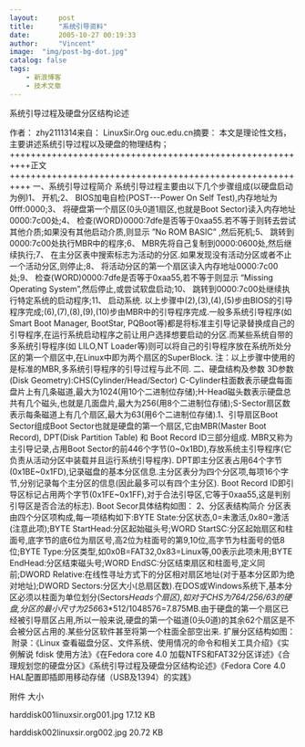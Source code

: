```yaml
---
layout:     post
title:      "系统引导资料"
date:       2005-10-27 00:19:33
author:     "Vincent"
image:  "img/post-bg-dot.jpg"
catalog: false
tags:
    - 新浪博客
    - 技术文章
---
```




系统引导过程及硬盘分区结构论述


作者： zhy2111314来自： LinuxSir.Org ouc.edu.cn摘要： 本文是理论性文档，主要讲述系统引导过程以及硬盘的物理结构；
++++++++++++++++++++++++++++++++++++++++++++++++++++++++++正文++++++++++++++++++++++++++++++++++++++++++++++++++++++++++
一、系统引导过程简介
系统引导过程主要由以下几个步骤组成(以硬盘启动为例)1、 开机;2、 BIOS加电自检(POST---Power On Self Test),内存地址为0fff:0000;3、 将硬盘第一个扇区(0头0道1扇区,也就是Boot Sector)读入内存地址0000:7c00处;4、 检查(WORD)0000:7dfe是否等于0xaa55.若不等于则转去尝试其他介质;如果没有其他启动介质,则显示 ”No ROM BASIC” ,然后死机;5、 跳转到0000:7c00处执行MBR中的程序;6、 MBR先将自己复制到0000:0600处,然后继续执行;7、 在主分区表中搜索标志为活动的分区.如果发现没有活动分区或者不止一个活动分区,则停止;8、 将活动分区的第一个扇区读入内存地址0000:7c00处;9、 检查(WORD)0000:7dfe是否等于0xaa55,若不等于则显示 “Missing Operating System”,然后停止,或尝试软盘启动;10、 跳转到0000:7c00处继续执行特定系统的启动程序;11、 启动系统.
以上步骤中(2),(3),(4),(5)步由BIOS的引导程序完成;(6),(7),(8),(9),(10)步由MBR中的引导程序完成.一般多系统引导程序(如Smart Boot Manager, BootStar, PQBoot等)都是将标准主引导记录替换成自己的引导程序,在运行系统启动程序之前让用户选择想要启动的分区.而某些系统自带的多系统引导程序(如 LILO,NT Loader等)则可以将自己的引导程序放在系统所处分区的第一个扇区中,在Linux中即为两个扇区的SuperBlock.
注：以上步骤中使用的是标准的MBR,多系统引导程序的引导过程与此不同.
二、硬盘结构及参数
3D参数(Disk Geometry):CHS(Cylinder/Head/Sector) C-Cylinder柱面数表示硬盘每面盘片上有几条磁道,最大为1024(用10个二进制位存储);H-Head磁头数表示硬盘总共有几个磁头,也就是几面盘片,最大为256(用8个二进制位存储);S-Sector扇区数表示每条磁道上有几个扇区,最大为63(用6个二进制位存储).1、引导扇区Boot Sector组成Boot Sector也就是硬盘的第一个扇区,它由MBR(Master Boot Record), DPT(Disk Partition Table) 和 Boot Record ID三部分组成. MBR又称为主引导记录,占用Boot Sector的前446个字节(0~0x1BD),存放系统主引导程序(它负责从活动分区中装载并且运行系统引导程序). DPT即主分区表占用64个字节(0x1BE~0x1FD),记录磁盘的基本分区信息.主分区表分为四个分区项,每项16个字节,分别记录每个主分区的信息(因此最多可以有四个主分区). Boot Record ID即引导区标记占用两个字节(0x1FE~0x1FF),对于合法引导区,它等于0xaa55,这是判别引导区是否合法的标志). 
Boot Secor具体结构如图：
<img>2、分区表结构简介
分区表由四个分区项构成,每一项结构如下:BYTE State:分区状态,0=未激活,0x80=激活(注意此项);BYTE StartHead:分区起始磁头号;WORD StartSC:分区起始扇区和柱面号,底字节的底6位为扇区号,高2位为柱面号的第9,10位,高字节为柱面号的低8位;BYTE Type:分区类型,如0x0B=FAT32,0x83=Linux等,00表示此项未用;BYTE EndHead:分区结束磁头号;WORD EndSC:分区结束扇区和柱面号,定义同前;DWORD Relative:在线性寻址方式下的分区相对扇区地址(对于基本分区即为绝对地址);DWORD Sectors:分区大小(总扇区数).在DOS或Windows系统下,基本分区必须以柱面为单位划分(Sectors*Heads个扇区),如对于CHS为764/256/63的硬盘,分区的最小尺寸为256*63*512/1048576=7.875MB.由于硬盘的第一个扇区已经被引导扇区占用,所以一般来说,硬盘的第一个磁道(0头0道)的其余62个扇区是不会被分区占用的.某些分区软件甚至将第一个柱面全部空出来.
扩展分区结构如图： 
<img>
附录：《Linux 查看磁盘分区、文件系统、使用情况的命令和相关工具介绍》《实例解说 fdisk 使用方法》《在Fedora core 4.0 加载NTFS和FAT32分区详述》《合理规划您的硬盘分区》《系统引导过程及硬盘分区结构论述》《Fedora Core 4.0 HAL配置即插即用移动存储（USB及1394）的实践》



附件
大小

harddisk001linuxsir.org001.jpg
17.12 KB

harddisk002linuxsir.org002.jpg
20.72 KB



